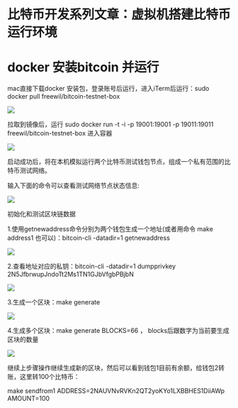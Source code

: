 # 比特币开发系列文章：虚拟机搭建比特币运行环境

# docker 安装bitcoin 并运行

mac直接下载docker 安装包，登录账号后运行，进入iTerm后运行：sudo docker pull freewil/bitcoin-testnet-box

![](https://cdn.bsatoshi.com/2019/11/09/15732875023040.jpg)

拉取到镜像后，运行 sudo docker run -t -i -p 19001:19001 -p 19011:19011 freewil/bitcoin-testnet-box  进入容器


![](https://cdn.bsatoshi.com/2019/11/09/15732876424615.jpg)


启动成功后，将在本机模拟运行两个比特币测试钱包节点，组成一个私有范围的比特币测试网络。

输入下面的命令可以查看测试网络节点状态信息:

![](https://cdn.bsatoshi.com/2019/11/09/15732877158625.jpg)

初始化和测试区块链数据

1.使用getnewaddress命令分别为两个钱包生成一个地址(或者用命令 make address1 也可以)：bitcoin-cli -datadir=1 getnewaddress

![](https://cdn.bsatoshi.com/2019/11/09/15732881021834.jpg)

2.查看地址对应的私钥：bitcoin-cli -datadir=1  dumpprivkey 2N5JfbrwupJndoTt2Ms1TN1GJbVfgbPBjbN

![](https://cdn.bsatoshi.com/2019/11/09/15732881165048.jpg)


3.生成一个区块：make generate

![](https://cdn.bsatoshi.com/2019/11/09/15732881282795.jpg)


4.生成多个区块：make generate BLOCKS=66 ， blocks后跟数字为当前要生成区块的数量

![](https://cdn.bsatoshi.com/2019/11/09/15732882151328.jpg)


继续上步骤操作继续生成新的区块，然后可以看到钱包1目前有余额，给钱包2转账，这里转100个比特币：

make sendfrom1 ADDRESS=2NAUVNvRVKn2QT2yoKYo1LXBBHES1DiiAWp AMOUNT=100